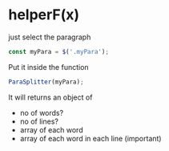 ﻿# helperF(x)

just select the paragraph
```js
const myPara = $('.myPara');
```
Put it inside the function
```js
ParaSplitter(myPara);
```

It will returns an object of
- no of words?
- no of lines?
- array of each word
- array of each word in each line (important)
